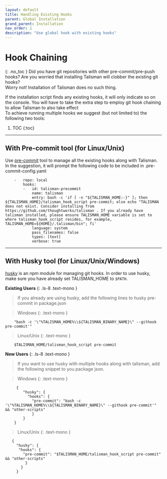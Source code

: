 ```yaml
---
layout: default
title: Handling Existing Hooks
parent: Global Installation
grand_parent: Installation
nav_order: 1
description: "Use global hook with existing hooks" 
---
```


# Hook Chaining
{: .no_toc }
Did you have git repositories with other pre-commit/pre-push hooks? Are you worried that installing Talisman will clobber the existing git hooks? <br>
Worry not!
Installation of Talisman does no such thing. <br>

If the installation script finds any existing hooks, it will only indicate so on the console. You will have to take the extra step to employ git hook chaining to allow Talisman to also take effect <br>
To achieve running multiple hooks we suggest (but not limited to) the following two tools:

1. TOC
{:toc}

---

## With Pre-commit tool (for Linux/Unix)

Use [pre-commit](https://pre-commit.com) tool to manage all the existing hooks along with Talisman.
In the suggestion, it will prompt the following code to be included in .pre-commit-config.yaml

```
    -   repo: local
        hooks:
        -   id: talisman-precommit
            name: talisman
            entry: bash -c 'if [ -n "${TALISMAN_HOME:-}" ]; then ${TALISMAN_HOME}/talisman_hook_script pre-commit; else echo "TALISMAN does not exist. Consider installing from https://github.com/thoughtworks/talisman . If you already have talisman installed, please ensure TALISMAN_HOME variable is set to where talisman_hook_script resides, for example, TALISMAN_HOME=${HOME}/.talisman/bin"; fi'
            language: system
            pass_filenames: false
            types: [text]
            verbose: true
```

---
## With Husky tool (for Linux/Unix/Windows)

[husky](https://github.com/typicode/husky/blob/master/DOCS.md) is an npm module for managing git hooks.
In order to use husky, make sure you have already set TALISMAN_HOME to `$PATH`.



**Existing Users** 
{: .ls-8 .text-mono }

> If you already are using husky, add the following lines to husky pre-commit in package.json

> Windows 
{: .text-mono }
>
```
    "bash -c '\"%TALISMAN_HOME%\\${TALISMAN_BINARY_NAME}\" --githook pre-commit'"
```

> Linux/Unix
{: .text-mono }
>    
```
    $TALISMAN_HOME/talisman_hook_script pre-commit
```

**New Users** 
{: .ls-8 .text-mono }

> If you want to use husky with multiple hooks along with talisman, add the following snippet to you package json.
 
> Windows
{: .text-mono }
>
```
     {
        "husky": {
          "hooks": {
            "pre-commit": "bash -c '\"%TALISMAN_HOME%\\${TALISMAN_BINARY_NAME}\" --githook pre-commit'" && "other-scripts"
            }
        }
    }
```

> Linux/Unix
{: .text-mono }
>
 ```
    {
      "husky": {
       "hooks": {
         "pre-commit": "$TALISMAN_HOME/talisman_hook_script pre-commit" && "other-scripts"
          }
        }
      }
```
>
